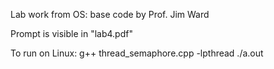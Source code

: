 Lab work from OS: base code by Prof. Jim Ward

Prompt is visible in "lab4.pdf"

To run on Linux:
g++ thread_semaphore.cpp -lpthread
./a.out
